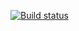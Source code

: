 [![Build status](https://ci.appveyor.com/api/projects/status/ab4gv9dl6464gt48?svg=true)](https://ci.appveyor.com/project/NetologyAlex/qadiplome)
